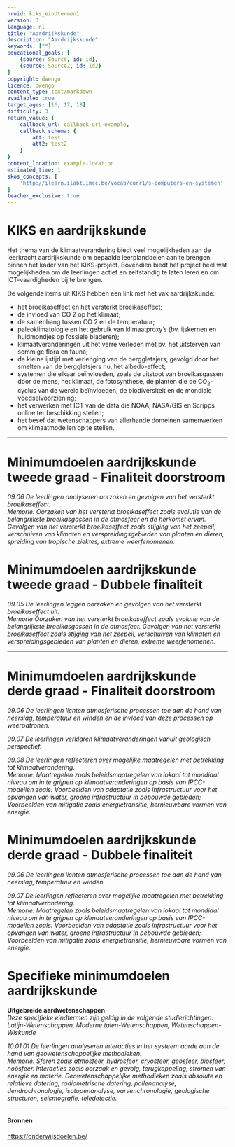 ```yaml
---
hruid: kiks_eindtermen1
version: 3
language: nl
title: "Aardrijkskunde"
description: "Aardrijkskunde"
keywords: [""]
educational_goals: [
    {source: Source, id: id}, 
    {source: Source2, id: id2}
]
copyright: dwengo
licence: dwengo
content_type: text/markdown
available: true
target_ages: [16, 17, 18]
difficulty: 3
return_value: {
    callback_url: callback-url-example,
    callback_schema: {
        att: test,
        att2: test2
    }
}
content_location: example-location
estimated_time: 1
skos_concepts: [
    'http://ilearn.ilabt.imec.be/vocab/curr1/s-computers-en-systemen'
]
teacher_exclusive: true
---
```


# KIKS en aardrijkskunde

Het thema van de klimaatverandering biedt veel mogelijkheden aan de leerkracht aardrijkskunde om bepaalde leerplandoelen aan te brengen binnen het kader van het KIKS-project. 
Bovendien biedt het project heel wat mogelijkheden om de leerlingen actief en zelfstandig te laten leren en om ICT-vaardigheden bij te brengen.

De volgende items uit KIKS hebben een link met het vak aardrijkskunde:<br>
- het broeikaseffect en het versterkt broeikaseffect;
- de invloed van CO 2 op het klimaat;
- de samenhang tussen CO 2 en de temperatuur;
- paleoklimatologie en het gebruik van klimaatproxy’s (bv. ijskernen en huidmondjes op fossiele bladeren);
- klimaatveranderingen uit het verre verleden met bv. het uitsterven van sommige flora en fauna;
- de kleine ijstijd met verlenging van de berggletsjers, gevolgd door het smelten van de berggletsjers nu, het albedo-effect;
- systemen die elkaar beïnvloeden, zoals de uitstoot van broeikasgassen door de mens, het klimaat, de fotosynthese, de planten die de CO<sub>2</sub>-cyclus van de wereld beïnvloeden, de biodiversiteit en de mondiale voedselvoorziening;
- het verwerken met ICT van de data die NOAA, NASA/GIS en Scripps online ter beschikking stellen;
- het besef dat wetenschappers van allerhande domeinen samenwerken om klimaatmodellen op te stellen.

-----

# Minimumdoelen aardrijkskunde tweede graad - Finaliteit doorstroom

*09.06 De leerlingen analyseren oorzaken en gevolgen van het versterkt broeikaseffect.* <br>
*Memorie: Oorzaken van het versterkt broeikaseffect zoals evolutie van de belangrijkste broeikasgassen in de atmosfeer en de herkomst ervan. Gevolgen van het versterkt broeikaseffect zoals stijging van het zeepeil, verschuiven van klimaten en verspreidingsgebieden van planten en dieren, spreiding van tropische ziektes, extreme weerfenomenen.*

# Minimumdoelen aardrijkskunde tweede graad - Dubbele finaliteit

*09.05 De leerlingen leggen oorzaken en gevolgen van het versterkt broeikaseffect uit.* <br>
*Memorie Oorzaken van het versterkt broeikaseffect zoals evolutie van de belangrijkste broeikasgassen in de atmosfeer. Gevolgen van het versterkt broeikaseffect zoals stijging van het zeepeil, verschuiven van klimaten en verspreidingsgebieden van planten en dieren, extreme weerfenomenen.*

-----

# Minimumdoelen aardrijkskunde derde graad - Finaliteit doorstroom

*09.06 De leerlingen lichten atmosferische processen toe aan de hand van neerslag, temperatuur en winden en de invloed van deze processen op weerpatronen.*

*09.07 De leerlingen verklaren klimaatveranderingen vanuit geologisch perspectief.*

*09.08 De leerlingen reflecteren over mogelijke maatregelen met betrekking tot klimaatverandering.* <br>
*Memorie: Maatregelen zoals beleidsmaatregelen van lokaal tot mondiaal niveau om in te grijpen op klimaatveranderingen op basis van IPCC-modellen zoals: Voorbeelden van adaptatie zoals infrastructuur voor het opvangen van water, groene infrastructuur in bebouwde gebieden; Voorbeelden van mitigatie zoals energietransitie, hernieuwbare vormen van energie.*


# Minimumdoelen aardrijkskunde derde graad - Dubbele finaliteit

*09.06 De leerlingen lichten atmosferische processen toe aan de hand van neerslag, temperatuur en winden.*

*09.07 De leerlingen reflecteren over mogelijke maatregelen met betrekking tot klimaatverandering.* <br>
*Memorie: Maatregelen zoals beleidsmaatregelen van lokaal tot mondiaal niveau om in te grijpen op klimaatveranderingen op basis van IPCC-modellen zoals: Voorbeelden van adaptatie zoals infrastructuur voor het opvangen van water, groene infrastructuur in bebouwde gebieden; Voorbeelden van mitigatie zoals energietransitie, hernieuwbare vormen van energie.*


# Specifieke minimumdoelen aardrijkskunde 

**Uitgebreide aardwetenschappen** <br>
*Deze specifieke eindtermen zijn geldig in de volgende studierichtingen: Latijn-Wetenschappen, Moderne talen-Wetenschappen, Wetenschappen-Wiskunde*

*10.01.01 De leerlingen analyseren interacties in het systeem aarde aan de hand van geowetenschappelijke methodieken.* <br>
*Memorie: Sferen zoals atmosfeer, hydrosfeer, cryosfeer, geosfeer, biosfeer, noösfeer. Interacties zoals oorzaak en gevolg, terugkoppeling, stromen van energie en materie. Geowetenschappelijke methodieken zoals absolute en relatieve datering, radiometrische datering, pollenanalyse, dendrochronologie, isotopenanalyse, varvenchronologie, geologische structuren, seismografie, teledetectie.*


-----
#### Bronnen

https://onderwijsdoelen.be/ 



